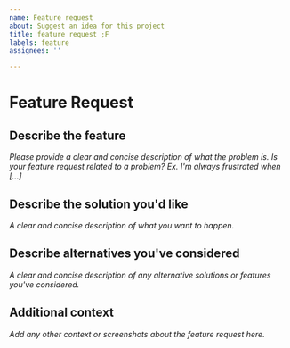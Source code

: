 ```yaml
---
name: Feature request
about: Suggest an idea for this project
title: feature request ;F
labels: feature
assignees: ''

---
```


# Feature Request

## Describe the feature

*Please provide a clear and concise description of what the problem is. Is your feature request related to a problem? Ex. I'm always frustrated when [...]*

## Describe the solution you'd like

*A clear and concise description of what you want to happen.*

## Describe alternatives you've considered

*A clear and concise description of any alternative solutions or features you've considered.*

## Additional context

*Add any other context or screenshots about the feature request here.*
